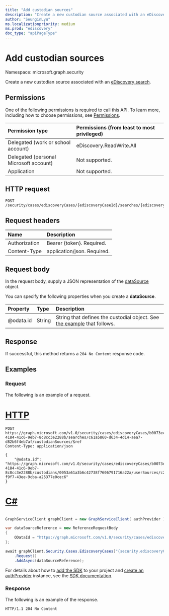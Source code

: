 ```yaml
---
title: "Add custodian sources"
description: "Create a new custodian source associated with an eDiscovery search."
author: "SeunginLyu"
ms.localizationpriority: medium
ms.prod: "ediscovery"
doc_type: "apiPageType"
---
```



# Add custodian sources
Namespace: microsoft.graph.security



Create a new custodian source associated with an [eDiscovery search](../resources/security-ediscoverysearch.md).

## Permissions
One of the following permissions is required to call this API. To learn more, including how to choose permissions, see [Permissions](/graph/permissions-reference).

|Permission type|Permissions (from least to most privileged)|
|:---|:---|
|Delegated (work or school account)|eDiscovery.ReadWrite.All|
|Delegated (personal Microsoft account)|Not supported.|
|Application|Not supported.|

## HTTP request

<!-- {
  "blockType": "ignored"
}
-->
``` http
POST /security/cases/ediscoveryCases/{ediscoveryCaseId}/searches/{ediscoverySearchId}/custodianSources/$ref
```

## Request headers
|Name|Description|
|:---|:---|
|Authorization|Bearer {token}. Required.|
|Content-Type|application/json. Required.|

## Request body
In the request body, supply a JSON representation of the [dataSource](../resources/security-datasource.md) object.

You can specify the following properties when you create a **dataSource**.

|Property|Type|Description|
|:---|:---|:---|
|@odata.id|String|String that defines the custodial object. See [the example](#examples) that follows.|



## Response

If successful, this method returns a `204 No Content` response code.

## Examples

### Request
The following is an example of a request.

# [HTTP](#tab/http)
<!-- {
  "blockType": "request",
  "name": "create_ediscoveryCases_datasource_for_search"
}
-->
``` http
POST https://graph.microsoft.com/v1.0/security/cases/ediscoveryCases/b0073e4e-4184-41c6-9eb7-8c8cc3e2288b/searches/c61a5860-d634-4d14-aea7-d82b6f4eb7af/custodianSources/$ref
Content-Type: application/json

{
    "@odata.id": "https://graph.microsoft.com/v1.0/security/cases/ediscoveryCases/b0073e4e-4184-41c6-9eb7-8c8cc3e2288b/custodians/0053a61a3b6c42738f7606791716a22a/userSources/c25c3914-f9f7-43ee-9cba-a25377e0cec6"
}
```

# [C#](#tab/csharp)

```csharp

GraphServiceClient graphClient = new GraphServiceClient( authProvider );

var dataSourceReference = new ReferenceRequestBody
{
	ODataId = "https://graph.microsoft.com/v1.0/security/cases/ediscoveryCases/b0073e4e-4184-41c6-9eb7-8c8cc3e2288b/custodians/0053a61a3b6c42738f7606791716a22a/userSources/c25c3914-f9f7-43ee-9cba-a25377e0cec6"
};

await graphClient.Security.Cases.EdiscoveryCases["{security.ediscoveryCase-id}"].Searches["{security.ediscoverySearch-id}"].CustodianSources.References
	.Request()
	.AddAsync(dataSourceReference);

```


 For details about how to [add the SDK](/graph/sdks/sdk-installation) to your project and [create an authProvider](/graph/sdks/choose-authentication-providers) instance, see the [SDK documentation](/graph/sdks/sdks-overview).

### Response
The following is an example of the response.

<!-- {
  "blockType": "response",
  "truncated": true
}
-->
``` http
HTTP/1.1 204 No Content
```
